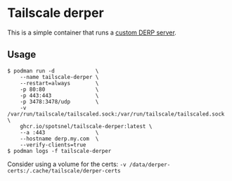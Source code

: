 Tailscale derper
================


This is a simple container that runs a [custom DERP server](https://tailscale.com/kb/1118/custom-derp-servers/).

## Usage

```
$ podman run -d             \
    --name tailscale-derper \
    --restart=always        \
    -p 80:80                \
    -p 443:443              \
    -p 3478:3478/udp        \
    -v /var/run/tailscale/tailscaled.sock:/var/run/tailscale/tailscaled.sock \
    ghcr.io/spotsnel/tailscale-derper:latest \
    --a :443                \
    --hostname derp.my.com  \
    --verify-clients=true
$ podman logs -f tailscale-derper
```

Consider using a volume for the certs: `-v /data/derper-certs:/.cache/tailscale/derper-certs `
